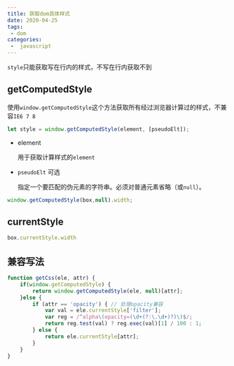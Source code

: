 ```yaml
---
title: 获取dom具体样式
date: 2020-04-25
tags:
 - dom
categories:
 -  javascript
---
```


`style`只能获取写在行内的样式，不写在行内获取不到

## getComputedStyle

使用`window.getComputedStyle`这个方法获取所有经过浏览器计算过的样式，不兼容`IE6 7 8`

```js
let style = window.getComputedStyle(element, [pseudoElt]);
```

- element

   用于获取计算样式的`element`

- `pseudoElt` 可选

  指定一个要匹配的伪元素的字符串。必须对普通元素省略（或`null`）。

```js
window.getComputedStyle(box,null).width;
```



## currentStyle

```js
box.currentStyle.width
```



## 兼容写法

```js
function getCss(ele, attr) {
    if(window.getComputedStyle) {
        return window.getComputedStyle(ele, null)[attr];
    }else {
        if (attr == 'opacity') { // 处理opacity兼容
            var val = ele.currentStyle['filter'];
            var reg = /^alpha\(opacity=(\d+(?:\.\d+)?)\)$/;
            return reg.test(val) ? reg.exec(val)[1] / 100 : 1;
        } else {
            return ele.currentStyle[attr];
        }
    }
}
```

